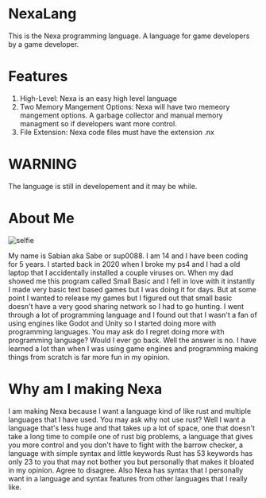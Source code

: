 # NexaLang
This is the Nexa programming language. A language for game developers by a game developer.

# Features
1. High-Level: Nexa is an easy high level language
2. Two Memory Mangement Options: Nexa will have two memeory mangement options. A garbage collector and manual memory managment so if developers want more control.
3. File Extension: Nexa code files must have the extension .nx

# WARNING
The language is still in developement and it may be while.

# About Me

![selfie](https://github.com/Sup0088/NexaLang/assets/122580233/a452a7fd-c763-4bbb-9a79-7ffb5527f3dd)

My name is Sabian aka Sabe or sup0088. I am 14 and I have been coding for 5 years.
I started back in 2020 when I broke my ps4 and I had a old laptop that I accidentally installed a couple viruses on.
When my dad showed me this program called Small Basic and I fell in love with it instantly I made very basic text based games but I was doing it for days.
But at some point I wanted to release my games but I figured out that small basic doesn't have a very good sharing network so I had to go hunting.
I went through a lot of programming language and I found out that I wasn't a fan of using engines like Godot and Unity so I started doing more with programming languages.
You may ask do I regret doing more with programming language? Would I ever go back. Well the answer is no. I have learned a lot than when I was using game engines and programming
making things from scratch is far more fun in my opinion.

# Why am I making Nexa
I am making Nexa because I want a language kind of like rust and multiple languages that I have used. You may ask why not use rust? Well I want a language that's less huge and that takes up
a lot of space, one that doesn't take a long time to compile one of rust big problems, a language that gives you more control and you don't have to fight with the barrow checker,
a language with simple syntax and little keywords Rust has 53 keywords has only 23 to you that may not bother you but personally that makes it bloated in my opinion. Agree to disagree.
Also Nexa has syntax that I personally want in a language and syntax features from other languages that I really like.
